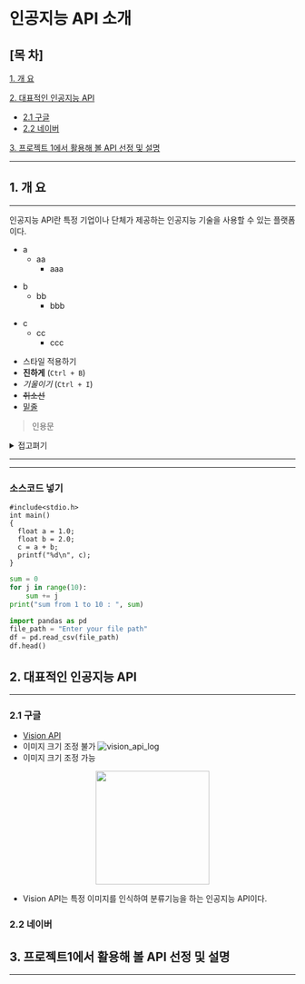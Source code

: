 # 인공지능 API 소개
## [목 차]

[1. 개 요](#1-개-요)

[2. 대표적인 인공지능 API](#2-대표적인-인공지능-api)
  - [2.1 구글](#21-구글)
  - [2.2 네이버](#22-네이버)

[3. 프로젝트 1에서 활용해 볼 API 선정 및 설명]()

* * *

## 1. 개 요
* * *
인공지능 API란 특정 기업이나 단체가 제공하는 인공지능 기술을 사용할 수 있는 플랫폼이다.

* a
  * aa
    * aaa
- b
  - bb
    - bbb
+ c
  + cc
    + ccc

* 스타일 적용하기
* **진하게** (`Ctrl + B`)
* _기울이기_ (`Ctrl + I`)
* <s>취소선</s> 
* <u>밑줄</u>

> 인용문

<details><summary>접고펴기
</summary>
내용작성하기
</details>

* * *
- - -

### 소스코드 넣기
```
#include<stdio.h>
int main()
{
  float a = 1.0;
  float b = 2.0;
  c = a + b;
  printf("%d\n", c);
}
```
```python
sum = 0
for j in range(10):
    sum += j
print("sum from 1 to 10 : ", sum)
```
```python
import pandas as pd
file_path = "Enter your file path"
df = pd.read_csv(file_path)
df.head()
```

## 2. 대표적인 인공지능 API
* * *

### 2.1 구글
* [Vision API](https://cloud.google.com/vision?hl=ko)
* 이미지 크기 조정 불가
![vision_api_log](./vision_api_logo.png)
* 이미지 크기 조정 가능
<p align="center">
<img src="./vision_api_logo.png" width="200"/>
</p>
  

  * Vision API는 특정 이미지를 인식하여 분류기능을 하는 인공지능 API이다.

### 2.2 네이버

## 3. 프로젝트1에서 활용해 볼 API 선정 및 설명
* * *

